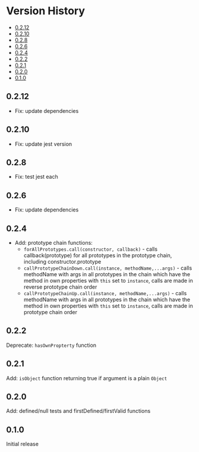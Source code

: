 # Version History

[TOC]: # " "

- [0.2.12](#0212)
- [0.2.10](#0210)
- [0.2.8](#028)
- [0.2.6](#026)
- [0.2.4](#024)
- [0.2.2](#022)
- [0.2.1](#021)
- [0.2.0](#020)
- [0.1.0](#010)


## 0.2.12

* Fix: update dependencies

## 0.2.10

* Fix: update jest version

## 0.2.8

* Fix: test jest each

## 0.2.6

* Fix: update dependencies

## 0.2.4

* Add: prototype chain functions:
  * `forAllPrototypes.call(constructor, callback)` - calls callback(prototype) for all
    prototypes in the prototype chain, including constructor.prototype
  * `callPrototypeChainDown.call(instance, methodName,...args)` - calls methodName with args in
    all prototypes in the chain which have the method in own properties with `this` set to
    `instance`, calls are made in reverse prototype chain order
  * `callPrototypeChainUp.call(instance, methodName,...args)` - calls methodName with args in
    all prototypes in the chain which have the method in own properties with `this` set to
    `instance`, calls are made in prototype chain order

## 0.2.2

Deprecate: `hasOwnPropterty` function

## 0.2.1

Add: `isObject` function returning true if argument is a plain `Object`

## 0.2.0

Add: defined/null tests and firstDefined/firstValid functions

## 0.1.0

Initial release
